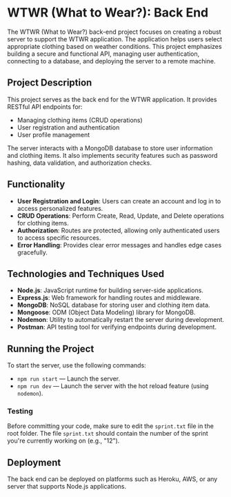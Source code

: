 # WTWR (What to Wear?): Back End

The WTWR (What to Wear?) back-end project focuses on creating a robust server to support the WTWR application. The application helps users select appropriate clothing based on weather conditions. This project emphasizes building a secure and functional API, managing user authentication, connecting to a database, and deploying the server to a remote machine.

## Project Description

This project serves as the back end for the WTWR application. It provides RESTful API endpoints for:

- Managing clothing items (CRUD operations)
- User registration and authentication
- User profile management

The server interacts with a MongoDB database to store user information and clothing items. It also implements security features such as password hashing, data validation, and authorization checks.

## Functionality

- **User Registration and Login**: Users can create an account and log in to access personalized features.
- **CRUD Operations**: Perform Create, Read, Update, and Delete operations for clothing items.
- **Authorization**: Routes are protected, allowing only authenticated users to access specific resources.
- **Error Handling**: Provides clear error messages and handles edge cases gracefully.

## Technologies and Techniques Used

- **Node.js**: JavaScript runtime for building server-side applications.
- **Express.js**: Web framework for handling routes and middleware.
- **MongoDB**: NoSQL database for storing user and clothing item data.
- **Mongoose**: ODM (Object Data Modeling) library for MongoDB.
- **Nodemon**: Utility to automatically restart the server during development.
- **Postman**: API testing tool for verifying endpoints during development.

## Running the Project

To start the server, use the following commands:

- `npm run start` — Launch the server.
- `npm run dev` — Launch the server with the hot reload feature (using `nodemon`).

### Testing

Before committing your code, make sure to edit the `sprint.txt` file in the root folder. The file `sprint.txt` should contain the number of the sprint you're currently working on (e.g., "12").

## Deployment

The back end can be deployed on platforms such as Heroku, AWS, or any server that supports Node.js applications.
